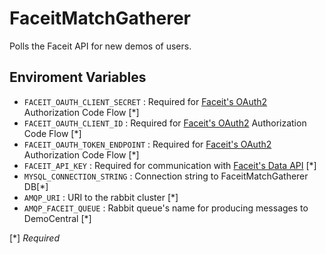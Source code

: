 # FaceitMatchGatherer
Polls the Faceit API for new demos of users.

## Enviroment Variables

- `FACEIT_OAUTH_CLIENT_SECRET` : 
Required for [Faceit's OAuth2](https://developers-support.faceit.com/hc/en-us/articles/115001594504-FACEIT-Connect-Documentation) Authorization Code Flow [*]
- `FACEIT_OAUTH_CLIENT_ID` : 
Required for [Faceit's OAuth2](https://developers-support.faceit.com/hc/en-us/articles/115001594504-FACEIT-Connect-Documentation) Authorization Code Flow [*]
- `FACEIT_OAUTH_TOKEN_ENDPOINT` : 
Required for [Faceit's OAuth2](https://developers-support.faceit.com/hc/en-us/articles/115001594504-FACEIT-Connect-Documentation) Authorization Code Flow [*]
- `FACEIT_API_KEY` : 
Required for communication with [Faceit's Data API](https://developers.faceit.com/docs/tools/data-api) [*]
- `MYSQL_CONNECTION_STRING` : Connection string to FaceitMatchGatherer DB[*]
- `AMQP_URI` : URI to the rabbit cluster [*]
- `AMQP_FACEIT_QUEUE` : Rabbit queue's name for producing messages to DemoCentral [*]

[*] *Required*
